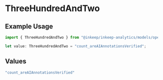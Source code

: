 # ThreeHundredAndTwo

## Example Usage

```typescript
import { ThreeHundredAndTwo } from "@inkeep/inkeep-analytics/models/operations";

let value: ThreeHundredAndTwo = "count_areAIAnnotationsVerified";
```

## Values

```typescript
"count_areAIAnnotationsVerified"
```